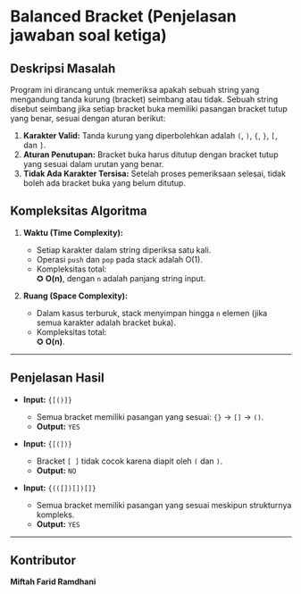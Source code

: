 # Balanced Bracket (Penjelasan jawaban soal ketiga)

## Deskripsi Masalah

Program ini dirancang untuk memeriksa apakah sebuah string yang mengandung tanda kurung (bracket) seimbang atau tidak. Sebuah string disebut seimbang jika setiap bracket buka memiliki pasangan bracket tutup yang benar, sesuai dengan aturan berikut:

1. **Karakter Valid:** Tanda kurung yang diperbolehkan adalah `(`, `)`, `{`, `}`, `[`, dan `]`.
2. **Aturan Penutupan:** Bracket buka harus ditutup dengan bracket tutup yang sesuai dalam urutan yang benar.
3. **Tidak Ada Karakter Tersisa:** Setelah proses pemeriksaan selesai, tidak boleh ada bracket buka yang belum ditutup.

## Kompleksitas Algoritma

1. **Waktu (Time Complexity):**
   - Setiap karakter dalam string diperiksa satu kali.
   - Operasi `push` dan `pop` pada stack adalah O(1).
   - Kompleksitas total:  
     ✪ **O(n)**, dengan `n` adalah panjang string input.

2. **Ruang (Space Complexity):**
   - Dalam kasus terburuk, stack menyimpan hingga `n` elemen (jika semua karakter adalah bracket buka).
   - Kompleksitas total:  
     ✪ **O(n)**.

---

## Penjelasan Hasil

- **Input:** `{[()]}`
  - Semua bracket memiliki pasangan yang sesuai: `{}` → `[]` → `()`.
  - **Output:** `YES`

- **Input:** `{[(])}`
  - Bracket `[ ]` tidak cocok karena diapit oleh `(` dan `)`.
  - **Output:** `NO`

- **Input:** `{(([])[])[]}`
  - Semua bracket memiliki pasangan yang sesuai meskipun strukturnya kompleks.
  - **Output:** `YES`

---

## Kontributor
**Miftah Farid Ramdhani**

